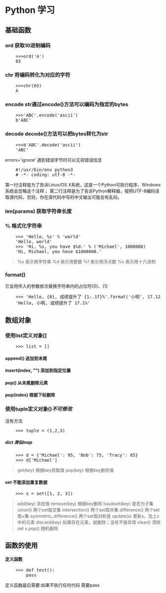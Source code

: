 # Python 学习

## 基础函数
### ord 获取10进制编码
<pre>
	>>>ord('A')
	65
</pre>
### chr 将编码转化为对应的字符
<pre>
	>>>chr(65)
	A
</pre>
### encode str通过encode()方法可以编码为指定的bytes
<pre>
	>>>'ABC'.encode('ascii')
	b'ABC'
</pre>
### decode decode()方法可以把bytes转化为str
<pre>
	>>>b'ABC'.decode('ascii')
	'ABC'
</pre>
errors='ignore'  遇到错误字节时可以无视错误信息

<pre>
	#!/usr/bin/env python3
	# -*- coding: utf-8 -*-
</pre>
第一行注释是为了告诉Linux/OS X系统，这是一个Python可执行程序，Windows系统会忽略这个注释；
第二行注释是为了告诉Python解释器，按照UTF-8编码读取源代码，否则，你在源代码中写的中文输出可能会有乱码。
### len(params) 获取字符串长度

### % 格式化字符串
<pre>
	>>> 'Hello, %s' % 'world'
	'Hello, world'
	>>> 'Hi, %s, you have $%d.' % ('Michael', 1000000)
	'Hi, Michael, you have $1000000.'
</pre>
> %s 表示用字符串
> %d 表示用整数
> %f 表示用浮点数
> %x 表示用十六进制
### format()
它会用传入的参数依次替换字符串内的占位符{0}、{1}
<pre>
	>>> 'Hello, {0}, 成绩提升了 {1:.1f}%'.format('小明', 17.125)
	'Hello, 小明, 成绩提升了 17.1%'
</pre>
## 数组对象
### 使用list定义对象[]
<pre>
	>>> list = []
</pre>
#### append() 追加到末尾
#### insert(index, "") 添加到指定位置
#### pop() 从末尾删除元素
#### pop(index) 根据下标删除
### 使用tuple定义对象()<em>不可修改</em>
没有方法
<pre>
	>>> tuple = (1,2,3)
</pre>

##### dict 类似map
<pre>
	>>> d = {'Michael': 95, 'Bob': 75, 'Tracy': 85}
	>>> d['Michael']
</pre>
> get(key) 根据key获取值
> pop(key) 根据key删除值
#### set 不能添加重复数据
<pre>
	>>> s = set([1, 2, 3])
</pre>
> add(key) 添加值
> remove(key) 根据key删除
> issubset(key) 是否为子集
> union()  两个set取交集
> intersection()  两个set取并集
> difference()  两个set取×集
> symmetric_difference()  两个set取对称差
> update(x)  更新s，加上x中的元素
> discard(key)  如果存在元素，就删除；没有不报异常
> clear()  清除set
> x.pop() 随机删除

## 函数的使用
#### 定义函数
<pre>
	>>> def test():
		pass
</pre>
定义函数最后需要:如果不执行任何代码 需要pass